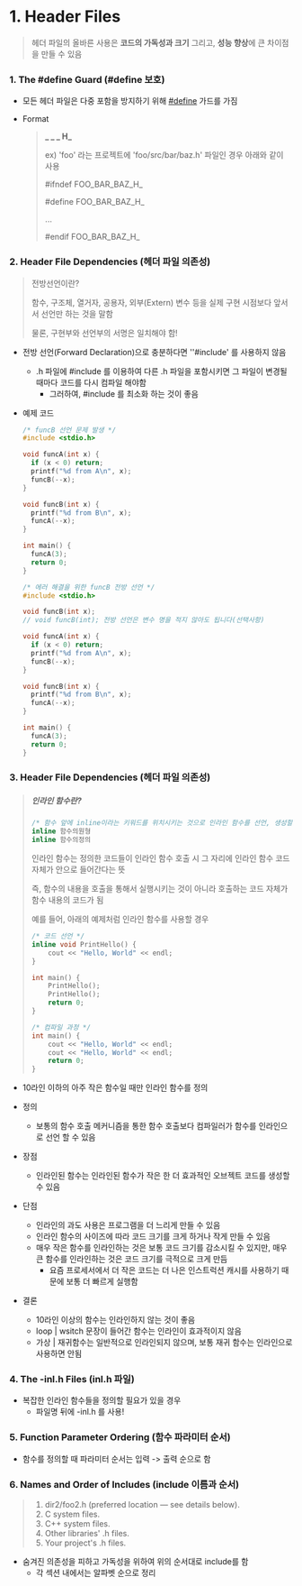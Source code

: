 # 1. Header Files

> 헤더 파일의 올바른 사용은 **코드의 가독성과 크기**
> 그리고, **성능 향상**에 큰 차이점을 만들 수 있음



### 1. The #define Guard (#define 보호)

- 모든 헤더 파일은 다중 포함을 방지하기 위해 <u>#define</u> 가드를 가짐

- Format 

  > **<PROJECT> _ <PATH> _ <FILE> _ H_**
  >
  > ex) 'foo' 라는 프로젝트에 'foo/src/bar/baz.h' 파일인 경우 아래와 같이 사용
  >
  > \#ifndef FOO_BAR_BAZ_H_
  >
  > \#define FOO_BAR_BAZ_H_
  >
  > ...
  >
  > \#endif FOO_BAR_BAZ_H_



### 2. Header File Dependencies (헤더 파일 의존성)

> 전방선언이란?
>
> 함수, 구조체, 열거자, 공용자, 외부(Extern) 변수 등을 실제 구현 시점보다 앞서서 선언만 하는 것을 말함
>
> 물론, 구현부와 선언부의 서명은 일치해야 함!



- 전방 선언(Forward Declaration)으로 충분하다면 ''#include' 를 사용하지 않음
  - .h 파일에 #include 를 이용하여 다른 .h 파일을 포함시키면 그 파일이 변경될 때마다 코드를 다시 컴파일 해야함
    - 그러하여, #include 를 최소화 하는 것이 좋음

- 예제 코드

  ```c
  /* funcB 선언 문제 발생 */
  #include <stdio.h>
  
  void funcA(int x) {
    if (x < 0) return;
    printf("%d from A\n", x);
    funcB(--x);
  }
  
  void funcB(int x) {
    printf("%d from B\n", x);
    funcA(--x);
  }
  
  int main() {
    funcA(3);
    return 0;
  }
  
  /* 에러 해결을 위한 funcB 전방 선언 */
  #include <stdio.h>
  
  void funcB(int x);
  // void funcB(int); 전방 선언은 변수 명을 적지 않아도 됩니다(선택사항)
  
  void funcA(int x) {
    if (x < 0) return;
    printf("%d from A\n", x);
    funcB(--x);
  }
  
  void funcB(int x) {
    printf("%d from B\n", x);
    funcA(--x);
  }
  
  int main() {
    funcA(3);
    return 0;
  }
  ```

  

### 3. Header File Dependencies (헤더 파일 의존성)

> ##### 인라인 함수란?
>
> ```c
> /* 함수 앞에 inline이라는 키워드를 위치시키는 것으로 인라인 함수를 선언, 생성할 수 있음 */
> inline 함수의원형
> inline 함수의정의
> ```
>
> 인라인 함수는 정의한 코드들이 인라인 함수 호출 시 그 자리에 인라인 함수 코드 자체가 안으로 들어간다는 뜻
>
> 즉, 함수의 내용을 호출을 통해서 실행시키는 것이 아니라 호출하는 코드 자체가 함수 내용의 코드가 됨
>
> 
>
> 예를 들어, 아래의 예제처럼 인라인 함수를 사용할 경우
>
> ```c
> /* 코드 선언 */
> inline void PrintHello() {
>     cout << "Hello, World" << endl;
> }
> 
> int main() {
>     PrintHello();
>     PrintHello();
>     return 0;
> }
> 
> /* 컴파일 과정 */
> int main() {
>     cout << "Hello, World" << endl;
>     cout << "Hello, World" << endl;
>     return 0;
> }
> ```

- 10라인 이하의 아주 작은 함수일 때만 인라인 함수를 정의



- 정의 
  - 보통의 함수 호출 메커니즘을 통한 함수 호출보다 컴파일러가 함수를 인라인으로 선언 할 수 있음
- 장점
  - 인라인된 함수는 인라인된 함수가 작은 한 더 효과적인 오브젝트 코드를 생성할 수 있음
- 단점
  - 인라인의 과도 사용은 프로그램을 더 느리게 만들 수 있음
  - 인라인 함수의 사이즈에 따라 코드 크기를 크게 하거나 작게 만들 수 있음
  - 매우 작은 함수를 인라인하는 것은 보통 코드 크기를 감소시킬 수 있지만,
    매우 큰 함수를 인라인하는 것은 코드 크기를 극적으로 크게 만듬
    -  요즘 프로세서에서 더 작은 코드는 더 나은 인스트럭션 캐시를 사용하기 때문에 보통 더 빠르게 실행함

- 결론
  - 10라인 이상의 함수는 인라인하지 않는 것이 좋음
  - loop | wsitch 문장이 들어간 함수는 인라인이 효과적이지 않음
  - 가상 | 재귀함수는 일반적으로 인라인되지 않으며, 보통 재귀 함수는 인라인으로 사용하면 안됨



### 4. The -inl.h Files (inl.h 파일)

- 복잡한 인라인 함수들을  정의할 필요가 있을 경우
  - 파일명 뒤에 -inl.h 를 사용!



### 5. Function Parameter Ordering (함수 파라미터 순서)

- 함수를 정의할 때 파라미터 순서는 입력 -> 출력 순으로 함



### 6. Names and Order of Includes (include 이름과 순서)

> 1. dir2/foo2.h (preferred location — see details below). 
> 2. C system files. 
> 3. C++ system files. 
> 4. Other libraries' .h files. 
> 5. Your project's .h files.

- 숨겨진 의존성을 피하고 가독성을 위하여 위의 순서대로 include를 함
  - 각 섹션 내에서는 알파벳 순으로 정리